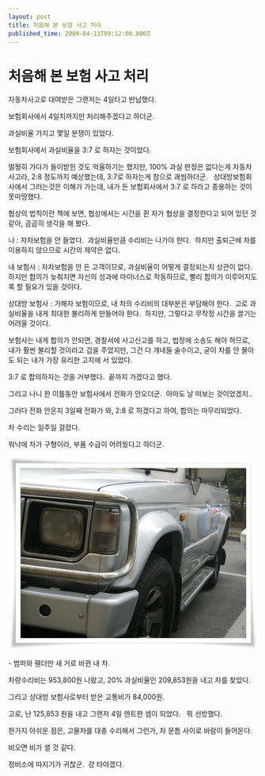 ```yaml
---
layout: post
title: 처음해 본 보험 사고 처리
published_time: 2009-04-13T09:12:00.000Z
---
```


# 처음해 본 보험 사고 처리


자동차사고로 대여받은 그랜저는 4일타고 반납했다.

보험회사에서 4일치까지만 처리해주겠다고 하더군.

과실비율 가지고 몇일 분쟁이 있었다.

보험회사에서 과실비율을 3:7 로 하자는 것이었다.

멀쩡히 가다가 들이받힌 것도 억울하기는 했지만, 100% 과실 판정은 없다는게 자동차 사고라, 2:8 정도까지 예상했는데, 3:7로 하자는게 참으로 괘씸하더군.   상대방보험회사에서 그러는것은 이해가 가는데, 내가 든 보험회사에서 3:7 로 하라고 종용하는 것이 못마땅했다.

협상의 법칙이란 책에 보면, 협상에서는 시간을 쥔 자가 협상을 결정한다고 되어 있던 것 같아, 곰곰히 생각을 해 봤다.

나 : 자차보험을 안 들었다.  과실비율만큼 수리비는 나가야 한다.  하지만 출퇴근에 차를 이용하지 않으므로 시간의 제약은 없다.

내 보험사 : 자차보험을 안 든 고객이므로, 과실비율이 어떻게 결정되는지 상관이 없다.  하지만 합의가 늦춰지면 자신의 성과에 마이너스로 작동하므로, 빨리 합의가 이루어지도록 할 필요가 있을 것이다.

상대방 보험사 : 가해자 보험이므로, 내 차의 수리비의 대부분은 부담해야 한다.  고로 과실비율을 내게 최대한 불리하게 만들어야 한다.  하지만, 그렇다고 무작정 시간을 끌기는 어려울 것이다.

보험사는 내게 합의가 안되면, 경찰서에 사고신고를 하고, 법정에 소송도 해야 하므로, 내가 훨씬 불리할 것이라고 겁을 주었지만, 그건 다 걔네들 술수이고, 굳이 차를 안 몰아도 되는 내가 가장 유리한 고지에 서 있었다.

3:7 로 합의하자는 것을 거부했다.  끝까지 가겠다고 했다.

그리고 나니 한 이틀동안 보험사에서 전화가 안오더군.  아마도 날 떠보는 것이었겠지..

그러다 전화 안온지 3일째 전화가 와, 2:8 로 하겠다고 하여, 합의는 마무리되었다.

차 수리는 일주일 걸렸다.

워낙에 차가 구형이라, 부품 수급이 어려웠다고 하더군.

![](../pds/200904/13/80/a0109780_49e27f74a9f76.jpg)

\- 범퍼와 휀더만 새 거로 바뀐 내 차.

차량수리비는 953,800원 나왔고, 20% 과실비율인 209,853원을 내고 차를 찾았다.

그리고 상대방 보험사로부터 받은 교통비가 84,000원.

고로, 난 125,853 원을 내고 그랜저 4일 렌트한 셈이 되었다.   뭐 선방했다.

한가지 아쉬운 점은, 고물차를 대충 수리해서 그런가, 차 문틈 사이로 바람이 들어온다.

비오면 비가 샐 것 같다.

정비소에 따지기가 귀찮군.  걍 타야겠다.

